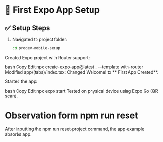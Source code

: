 # 📱 First Expo App Setup

## ✅ Setup Steps

1. Navigated to project folder:
   ```bash
   cd prodev-mobile-setup
Created Expo project with Router support:

bash
Copy
Edit
npx create-expo-app@latest . --template with-router
Modified app/(tabs)/index.tsx:
Changed Welcome! to ** First App Created**.

Started the app:

bash
Copy
Edit
npx expo start
Tested on physical device using Expo Go (QR scan).


# Observation form npm run reset
After inputting the npm run reset-project command, the app-example absorbs app.